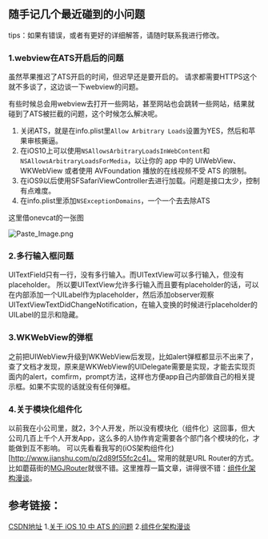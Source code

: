 ## 随手记几个最近碰到的小问题
tips：如果有错误，或者有更好的详细解答，请随时联系我进行修改。

### 1.webview在ATS开启后的问题
虽然苹果推迟了ATS开启的时间，但迟早还是要开启的。
请求都需要HTTPS这个就不多谈了，这边谈一下webview的问题。

有些时候总会用webview去打开一些网站，甚至网站也会跳转一些网站，结果就碰到了ATS被拦截的问题，这个时候怎么解决呢。
1. 关闭ATS，就是在info.plist里``Allow Arbitrary Loads``设置为YES，然后和苹果审核撕逼。
2. 在iOS10上可以使用``NSAllowsArbitraryLoadsInWebContent``和``NSAllowsArbitraryLoadsForMedia``，以让你的 app 中的 UIWebView、WKWebView 或者使用 AVFoundation 播放的在线视频不受 ATS 的限制。
3. 在iOS9以后使用SFSafariViewController去进行加载。问题是接口太少，控制有点难度。
4. 在info.plist里添加``NSExceptionDomains``，一个一个去去除ATS

这里借onevcat的一张图

![Paste_Image.png](http://upload-images.jianshu.io/upload_images/1829891-2de12d56b5bc06b9.png?imageMogr2/auto-orient/strip%7CimageView2/2/w/1240)


### 2.多行输入框问题
UITextField只有一行，没有多行输入。而UITextView可以多行输入，但没有placeholder。
所以要UITextView允许多行输入而且要有placeholder的话，可以在内部添加一个UILabel作为placeholder，然后添加observer观察UITextViewTextDidChangeNotification，在输入变换的时候进行placeholder的UILabel的显示和隐藏。

### 3.WKWebView的弹框
之前把UIWebView升级到WKWebView后发现，比如alert弹框都显示不出来了，查了文档才发现，原来是WKWebView的UIDelegate需要是实现，才能去实现页面内的alert，comfirm，prompt方法，这样也方便app自己内部做自己的相关提示框。如果不实现的话就没有任何弹框。

### 4.关于模块化组件化
以前我在小公司里，就2，3个人开发，所以没有模块化（组件化）这回事，但大公司几百上千个人开发App，这么多的人协作肯定需要各个部门各个模块的化，才能做到互不影响。
可以先看看我写的(iOS架构组件化)[http://www.jianshu.com/p/2d89f55fc2c4]。
常用的就是URL Router的方式。比如蘑菇街的[MGJRouter](https://github.com/mogujie/MGJRouter)就很不错。这里推荐一篇文章，讲得很不错：[组件化架构漫谈](http://www.jianshu.com/p/67a6004f6930)。


## 参考链接：
[CSDN地址](http://blog.csdn.net/game3108/article/details/54838036)
1.[关于 iOS 10 中 ATS 的问题](https://onevcat.com/2016/06/ios-10-ats/)
2.[组件化架构漫谈](http://www.jianshu.com/p/67a6004f6930)
